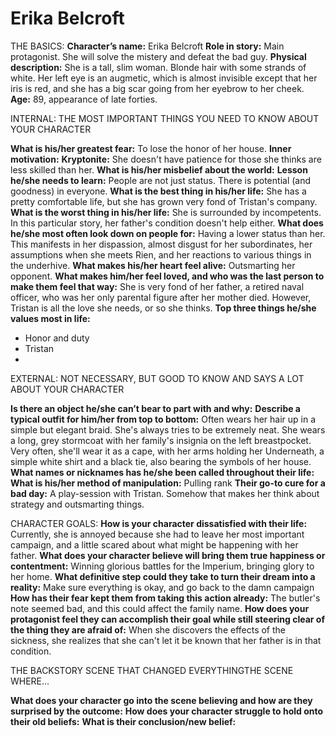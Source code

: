 Erika Belcroft
==============

THE BASICS:
**Character’s name:** Erika Belcroft
**Role in story:** Main protagonist. She will solve the mistery and defeat the bad guy.
**Physical description:** She is a tall, slim woman. Blonde hair with some strands of white. Her left eye is an augmetic, which is almost invisible except that her iris is red, and she has a big scar going from her eyebrow to her cheek.
**Age:** 89, appearance of late forties.

INTERNAL: THE MOST IMPORTANT THINGS YOU NEED TO KNOW ABOUT YOUR CHARACTER

**What is his/her greatest fear:** To lose the honor of her house.
**Inner motivation:** 
**Kryptonite:** She doesn't have patience for those she thinks are less skilled than her.
**What is his/her misbelief about the world:** 
**Lesson he/she needs to learn:** People are not just status. There is potential (and goodness) in everyone.
**What is the best thing in his/her life:** She has a pretty comfortable life, but she has grown very fond of Tristan's company.
**What is the worst thing in his/her life:** She is surrounded by incompetents. In this particular story, her father's condition doesn't help either.
**What does he/she most often look down on people for:** Having a lower status than her. This manifests in her dispassion, almost disgust for her subordinates, her assumptions when she meets Rien, and her reactions to various things in the underhive.
**What makes his/her heart feel alive:** Outsmarting her opponent. 
**What makes him/her feel loved, and who was the last person to make them feel that way:** She is very fond of her father, a retired naval officer, who was her only parental figure after her mother died. However, Tristan is all the love she needs, or so she thinks. 
**Top three things he/she values most in life:** 
 - Honor and duty
 - Tristan
 - 

EXTERNAL: NOT NECESSARY, BUT GOOD TO KNOW AND SAYS A LOT ABOUT YOUR CHARACTER

**Is there an object he/she can’t bear to part with and why:** 
**Describe a typical outfit for him/her from top to bottom:** Often wears her hair up in a simple but elegant braid. She's always tries to be extremely neat. She wears a long, grey stormcoat with her family's insignia on the left breastpocket. Very often, she'll wear it as a cape, with her arms holding her Underneath, a simple white shirt and a black tie, also bearing the symbols of her house.
**What names or nicknames has he/she been called throughout their life:** 
**What is his/her method of manipulation:** Pulling rank
**Their go-to cure for a bad day:** A play-session with Tristan. Somehow that makes her think about strategy and outsmarting things.

CHARACTER GOALS:
**How is your character dissatisfied with their life:** Currently, she is annoyed because she had to leave her most important campaign, and a little scared about what might be happening with her father.
**What does your character believe will bring them true happiness or contentment:** Winning glorious battles for the Imperium, bringing glory to her home.
**What definitive step could they take to turn their dream into a reality:** Make sure everything is okay, and go back to the damn campaign
**How has their fear kept them from taking this action already:** The butler's note seemed bad, and this could affect the family name.
**How does your protagonist feel they can accomplish their goal while still steering clear of the thing they are afraid of:** When she discovers the effects of the sickness, she realizes that she can't let it be known that her father is in that condition.

THE BACKSTORY SCENE THAT CHANGED EVERYTHINGTHE SCENE WHERE...

**What does your character go into the scene believing and how are they surprised by the outcome:** 
**How does your character struggle to hold onto their old beliefs:**
**What is their conclusion/new belief:**
